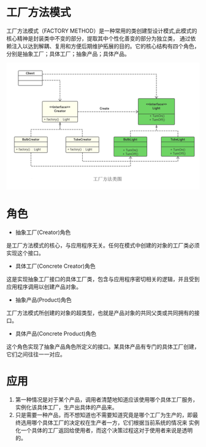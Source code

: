 # 工厂方法模式

工厂方法模式（FACTORY METHOD）是一种常用的类创建型设计模式,此模式的核心精神是封装类中不变的部分，提取其中个性化善变的部分为独立类，
通过依赖注入以达到解耦、复用和方便后期维护拓展的目的。它的核心结构有四个角色，分别是抽象工厂；具体工厂；抽象产品；具体产品。

![](./factorymethod.jpg)

# 角色

* 抽象工厂(Creator)角色

是工厂方法模式的核心，与应用程序无关。任何在模式中创建的对象的工厂类必须实现这个接口。


* 具体工厂(Concrete Creator)角色

这是实现抽象工厂接口的具体工厂类，包含与应用程序密切相关的逻辑，并且受到应用程序调用以创建产品对象。

* 抽象产品(Product)角色

工厂方法模式所创建的对象的超类型，也就是产品对象的共同父类或共同拥有的接口。


* 具体产品(Concrete Product)角色

这个角色实现了抽象产品角色所定义的接口。某具体产品有专门的具体工厂创建，它们之间往往一一对应。

# 应用

1. 第一种情况是对于某个产品，调用者清楚地知道应该使用哪个具体工厂服务，实例化该具体工厂，生产出具体的产品来。
2. 只是需要一种产品，而不想知道也不需要知道究竟是哪个工厂为生产的，即最终选用哪个具体工厂的决定权在生产者一方，它们根据当前系统的情况来
   实例化一个具体的工厂返回给使用者，而这个决策过程这对于使用者来说是透明的。
